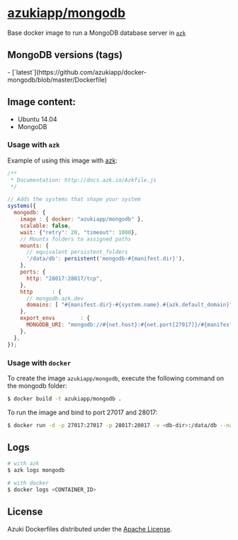 [azukiapp/mongodb](http://images.azk.io/#/mongodb)
==================

Base docker image to run a MongoDB database server in [`azk`](http://azk.io)

MongoDB versions (tags)
---

<versions>
- [`latest`](https://github.com/azukiapp/docker-mongodb/blob/master/Dockerfile)
</versions>

Image content:
---

- Ubuntu 14.04
- MongoDB

### Usage with `azk`

Example of using this image with [azk](http://azk.io):

```js
/**
 * Documentation: http://docs.azk.io/Azkfile.js
 */

// Adds the systems that shape your system
systems({
  mongodb: {
    image : { docker: "azukiapp/mongodb" },
    scalable: false,
    wait: {"retry": 20, "timeout": 1000},
    // Mounts folders to assigned paths
    mounts: {
      // equivalent persistent_folders
      '/data/db': persistent('mongodb-#{manifest.dir}'),
    },
    ports: {
      http: "28017:28017/tcp",
    },
    http      : {
      // mongodb.azk.dev
      domains: [ "#{manifest.dir}-#{system.name}.#{azk.default_domain}" ],
    },
    export_envs        : {
      MONGODB_URI: "mongodb://#{net.host}:#{net.port[27017]}/#{manifest.dir}_development",
    },
  },
});
```


### Usage with `docker`

To create the image `azukiapp/mongodb`, execute the following command on the mongodb folder:

```sh
$ docker build -t azukiapp/mongodb .
```

To run the image and bind to port 27017 and 28017:

```sh
$ docker run -d -p 27017:27017 -p 28017:28017 -v <db-dir>:/data/db --name mongodb azukiapp/mongodb
```

Logs
---

```sh
# with azk
$ azk logs mongodb

# with docker
$ docker logs <CONTAINER_ID>
```

## License

Azuki Dockerfiles distributed under the [Apache License](https://github.com/azukiapp/dockerfiles/blob/master/LICENSE).
